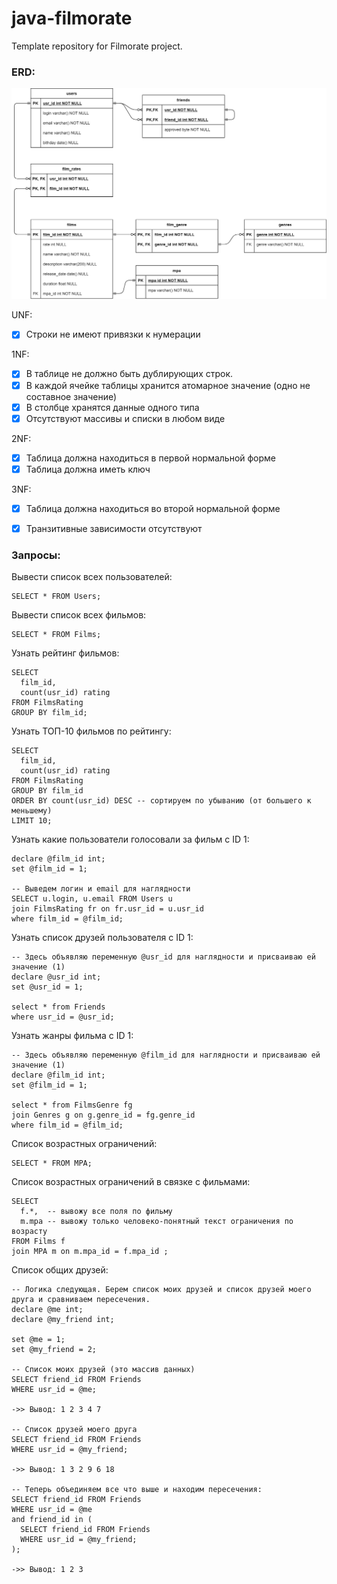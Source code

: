 # java-filmorate
Template repository for Filmorate project.

### ERD:

![ERD](https://raw.githubusercontent.com/VitalyKapustin-git/java-filmorate/main/filmorate-erd.drawio.png)

UNF:
* [x] Строки не имеют привязки к нумерации

1NF:
* [x] В таблице не должно быть дублирующих строк.
* [x] В каждой ячейке таблицы хранится атомарное значение (одно не составное значение)
* [x] В столбце хранятся данные одного типа
* [x] Отсутствуют массивы и списки в любом виде

2NF:
* [x] Таблица должна находиться в первой нормальной форме
* [x] Таблица должна иметь ключ

3NF:
* [x] Таблица должна находиться во второй нормальной форме
* [x] Транзитивные зависимости отсутствуют


### Запросы:
Вывести список всех пользователей:
```
SELECT * FROM Users;
```
Вывести список всех фильмов:
```
SELECT * FROM Films;
```
Узнать рейтинг фильмов:
```
SELECT 
  film_id,
  count(usr_id) rating
FROM FilmsRating
GROUP BY film_id;
```
Узнать ТОП-10 фильмов по рейтингу:
```
SELECT 
  film_id,
  count(usr_id) rating
FROM FilmsRating
GROUP BY film_id
ORDER BY count(usr_id) DESC -- сортируем по убыванию (от большего к меньшему)
LIMIT 10;
```
Узнать какие пользователи голосовали за фильм с ID 1:
```
declare @film_id int;
set @film_id = 1;

-- Выведем логин и email для наглядности
SELECT u.login, u.email FROM Users u
join FilmsRating fr on fr.usr_id = u.usr_id
where film_id = @film_id;
```
Узнать список друзей пользователя с ID 1:
```
-- Здесь объявляю переменную @usr_id для наглядности и присваиваю ей значение (1)
declare @usr_id int;
set @usr_id = 1;

select * from Friends
where usr_id = @usr_id;
```
Узнать жанры фильма с ID 1:
```
-- Здесь объявляю переменную @film_id для наглядности и присваиваю ей значение (1)
declare @film_id int;
set @film_id = 1;

select * from FilmsGenre fg
join Genres g on g.genre_id = fg.genre_id
where film_id = @film_id;
```
Список возрастных ограничений:
```
SELECT * FROM MPA;
```
Список возрастных ограничений в связке с фильмами:
```
SELECT 
  f.*,  -- вывожу все поля по фильму
  m.mpa -- вывожу только человеко-понятный текст ограничения по возрасту
FROM Films f
join MPA m on m.mpa_id = f.mpa_id ;
```
Список общих друзей:
```
-- Логика следующая. Берем список моих друзей и список друзей моего друга и сравниваем пересечения.
declare @me int;
declare @my_friend int;

set @me = 1;
set @my_friend = 2;

-- Список моих друзей (это массив данных)
SELECT friend_id FROM Friends 
WHERE usr_id = @me;

->> Вывод: 1 2 3 4 7

-- Список друзей моего друга
SELECT friend_id FROM Friends 
WHERE usr_id = @my_friend; 

->> Вывод: 1 3 2 9 6 18

-- Теперь объединяем все что выше и находим пересечения:
SELECT friend_id FROM Friends 
WHERE usr_id = @me
and friend_id in (
  SELECT friend_id FROM Friends 
  WHERE usr_id = @my_friend; 
);

->> Вывод: 1 2 3
```
